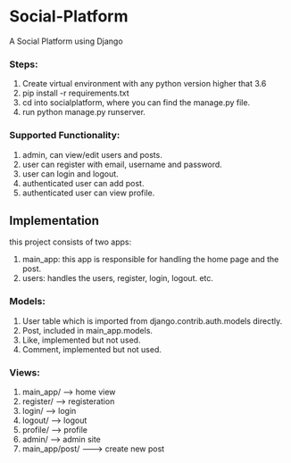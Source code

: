 # Social-Platform
A Social Platform using Django 

### Steps:
1. Create virtual environment with any python version higher that 3.6
2. pip install -r requirements.txt
3. cd into socialplatform, where you can find the manage.py file.
4. run python manage.py runserver.

### Supported Functionality:
1. admin, can view/edit users and posts.
2. user can register with email, username and password.
3. user can login and logout.
4. authenticated user can add post.
5. authenticated user can view profile.


## Implementation
this project consists of two apps:
1. main_app: this app is responsible for handling the home page and the post.
2. users: handles the users, register, login, logout. etc.

### Models:
1. User table which is imported from django.contrib.auth.models directly.
3. Post, included in main_app.models.
4. Like, implemented but not used.
5. Comment, implemented but not used.

### Views:
1. main_app/ --> home view
2. register/ --> registeration
3. login/ --> login
4. logout/ --> logout
5. profile/ --> profile
6. admin/ --> admin site
7. main_app/post/ ---> create new post
